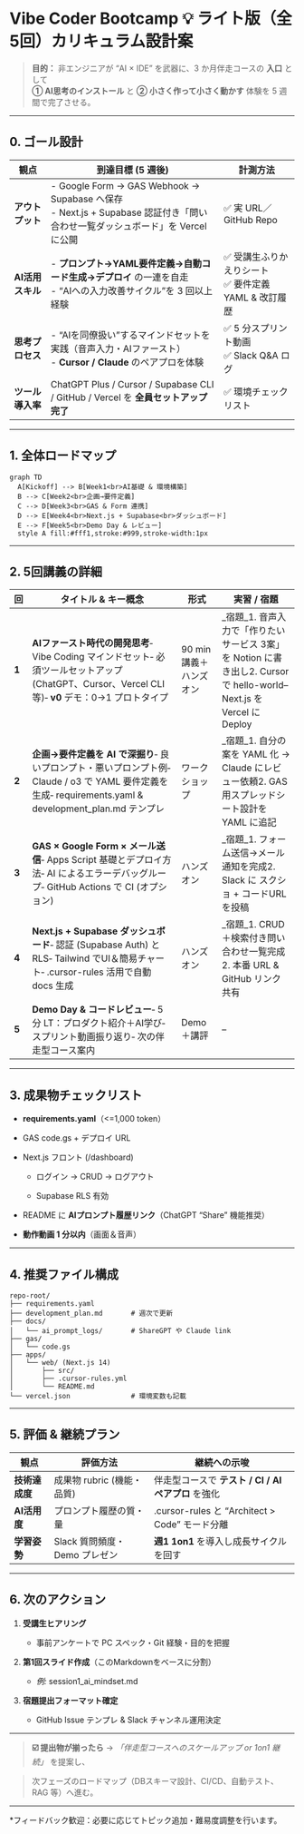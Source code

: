

# Vibe Coder Bootcamp 💡 ライト版（全5回）カリキュラム設計案
> **目的：** 非エンジニアが “AI × IDE” を武器に、3 か月伴走コースの **入口** として  
> **① AI思考のインストール** と **② 小さく作って小さく動かす** 体験を 5 週間で完了させる。

---

## 0. ゴール設計

| 観点 | 到達目標 (5 週後) | 計測方法 |
|---|---|---|
| **アウトプット** | - Google Form → GAS Webhook → Supabase へ保存<br>- Next.js + Supabase 認証付き「問い合わせ一覧ダッシュボード」を Vercel に公開 | ✅ 実 URL／GitHub Repo |
| **AI活用スキル** | - **プロンプト→YAML要件定義→自動コード生成→デプロイ** の一連を自走<br>- “AIへの入力改善サイクル”を 3 回以上経験 | ✅ 受講生ふりかえりシート<br>✅ 要件定義 YAML & 改訂履歴 |
| **思考プロセス** | - “AIを同僚扱い”するマインドセットを実践（音声入力・AIファースト）<br>- **Cursor / Claude** のペアプロを体験 | ✅ 5 分スプリント動画<br>✅ Slack Q&A ログ |
| **ツール導入率** | ChatGPT Plus / Cursor / Supabase CLI / GitHub / Vercel を **全員セットアップ完了** | ✅ 環境チェックリスト |

---
## 1. 全体ロードマップ

```mermaid
graph TD
  A[Kickoff] --> B[Week1<br>AI基礎 & 環境構築]
  B --> C[Week2<br>企画→要件定義]
  C --> D[Week3<br>GAS & Form 連携]
  D --> E[Week4<br>Next.js + Supabase<br>ダッシュボード]
  E --> F[Week5<br>Demo Day & レビュー]
  style A fill:#fff1,stroke:#999,stroke-width:1px
````

---

## **2. 5回講義の詳細**

|**回**|**タイトル & キー概念**|**形式**|**実習 / 宿題**|
|---|---|---|---|
|**1**|**AIファースト時代の開発思考**‐ Vibe Coding マインドセット‐ 必須ツールセットアップ (ChatGPT、Cursor、Vercel CLI 等)‐ **v0** デモ：0→1 プロトタイプ|90 min 講義＋ハンズオン|_宿題_1. 音声入力で「作りたいサービス 3案」を Notion に書き出し2. Cursor で hello-world–Next.js を Vercel にDeploy|
|**2**|**企画→要件定義を AI で深掘り**‐ 良いプロンプト・悪いプロンプト例‐ Claude / o3 で YAML 要件定義を生成‐ requirements.yaml & development_plan.md テンプレ|ワークショップ|_宿題_1. 自分の案を YAML 化 → Claude にレビュー依頼2. GAS 用スプレッドシート設計を YAML に追記|
|**3**|**GAS × Google Form × メール送信**‐ Apps Script 基礎とデプロイ方法‐ AI によるエラーデバッグループ‐ GitHub Actions で CI (オプション)|ハンズオン|_宿題_1. フォーム送信→メール通知を完成2. Slack に スクショ + コードURL を投稿|
|**4**|**Next.js + Supabase ダッシュボード**‐ 認証 (Supabase Auth) と RLS‐ Tailwind でUI＆簡易チャート‐ .cursor-rules 活用で自動 docs 生成|ハンズオン|_宿題_1. CRUD＋検索付き問い合わせ一覧完成2. 本番 URL & GitHub リンク共有|
|**5**|**Demo Day & コードレビュー**‐ 5 分 LT：プロダクト紹介＋AI学び‐ スプリント動画振り返り‐ 次の伴走型コース案内|Demo＋講評|–|

---

## **3. 成果物チェックリスト**

- **requirements.yaml**（<=1,000 token）
    
- GAS code.gs + デプロイ URL
    
- Next.js フロント (/dashboard)
    
    - ログイン → CRUD → ログアウト
        
    - Supabase RLS 有効
        
    
- README に **AIプロンプト履歴リンク**（ChatGPT “Share” 機能推奨）
    
- **動作動画 1 分以内**（画面＆音声）
    

---

## **4. 推奨ファイル構成**

```
repo-root/
├── requirements.yaml
├── development_plan.md       # 週次で更新
├── docs/
│   └── ai_prompt_logs/       # ShareGPT や Claude link
├── gas/
│   └── code.gs
├── apps/
│   └── web/ (Next.js 14)
│       ├── src/
│       ├── .cursor-rules.yml
│       └── README.md
└── vercel.json               # 環境変数も記載
```

---

## **5. 評価 & 継続プラン**

|**観点**|**評価方法**|**継続への示唆**|
|---|---|---|
|**技術達成度**|成果物 rubric (機能・品質)|伴走型コースで **テスト / CI / AIペアプロ** を強化|
|**AI活用度**|プロンプト履歴の質・量|.cursor-rules と “Architect > Code” モード分離|
|**学習姿勢**|Slack 質問頻度・Demo プレゼン|**週1 1on1** を導入し成長サイクルを回す|

---

## **6. 次のアクション**

1. **受講生ヒアリング**
    
    - 事前アンケートで PC スペック・Git 経験・目的を把握
        
    
2. **第1回スライド作成**（このMarkdownをベースに分割）
    
    - _例:_ session1_ai_mindset.md
        
    
3. **宿題提出フォーマット確定**
    
    - GitHub Issue テンプレ & Slack チャンネル運用決定
        
    

---

> **☑️ 提出物が揃ったら** → _「伴走型コースへのスケールアップ or 1on1 継続」_ を提案し、

> 次フェーズのロードマップ（DBスキーマ設計、CI/CD、自動テスト、RAG 等）へ進む。

---

*フィードバック歓迎：必要に応じてトピック追加・難易度調整を行います。
